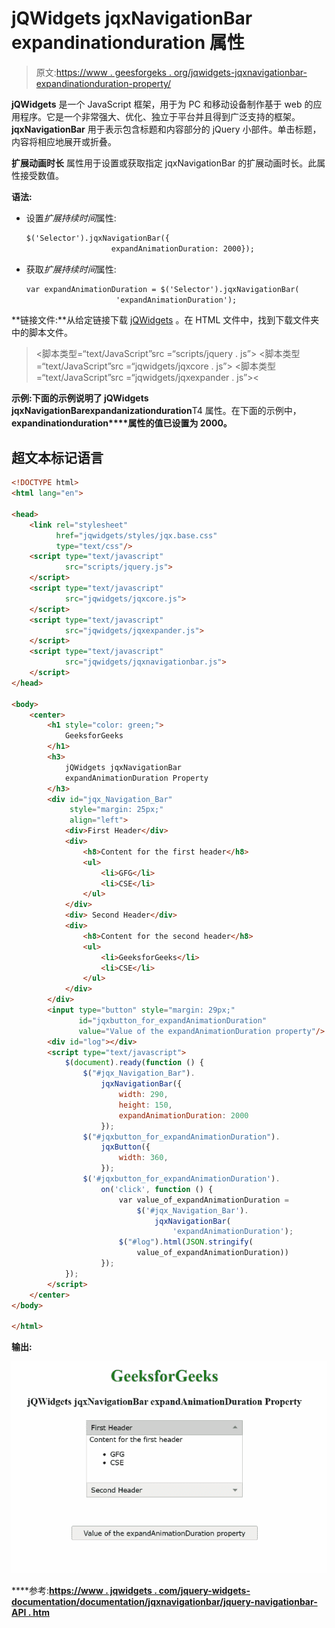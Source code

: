 # jQWidgets jqxNavigationBar expandinationduration 属性

> 原文:[https://www . geesforgeks . org/jqwidgets-jqxnavigationbar-expandinationduration-property/](https://www.geeksforgeeks.org/jqwidgets-jqxnavigationbar-expandanimationduration-property/)

**jQWidgets** 是一个 JavaScript 框架，用于为 PC 和移动设备制作基于 web 的应用程序。它是一个非常强大、优化、独立于平台并且得到广泛支持的框架。 **jqxNavigationBar** 用于表示包含标题和内容部分的 jQuery 小部件。单击标题，内容将相应地展开或折叠。

**扩展动画时长** 属性用于设置或获取指定 jqxNavigationBar 的扩展动画时长。此属性接受数值。

**语法:**

*   设置*扩展持续时间*属性:

    ```html
    $('Selector').jqxNavigationBar({
                       expandAnimationDuration: 2000});
    ```

*   获取*扩展持续时间*属性:

    ```html
    var expandAnimationDuration = $('Selector').jqxNavigationBar(
                        'expandAnimationDuration');
    ```

**链接文件:**从给定链接下载 [jQWidgets](https://www.jqwidgets.com/download/) 。在 HTML 文件中，找到下载文件夹中的脚本文件。

> <link rel="”stylesheet”" href="”jqwidgets/styles/jqx.base.css”" type="”text/css”">
> <脚本类型=“text/JavaScript”src =“scripts/jquery . js”></脚本>
> <脚本类型=“text/JavaScript”src =“jqwidgets/jqxcore . js”></脚本>
> <脚本类型=“text/JavaScript”src =“jqwidgets/jqxexpander . js”><

**示例:**下面的示例说明了 jQWidgets jqxNavigationBar**expandanizationduration**T4 属性。在下面的示例中，**expandinationduration****属性的值已设置为 2000。**

## **超文本标记语言**

```html
<!DOCTYPE html>
<html lang="en">

<head>
    <link rel="stylesheet" 
          href="jqwidgets/styles/jqx.base.css"
          type="text/css"/>
    <script type="text/javascript" 
            src="scripts/jquery.js">
    </script>
    <script type="text/javascript" 
            src="jqwidgets/jqxcore.js">
    </script>
    <script type="text/javascript" 
            src="jqwidgets/jqxexpander.js">
    </script>
    <script type="text/javascript" 
            src="jqwidgets/jqxnavigationbar.js">
    </script>
</head>

<body>
    <center>
        <h1 style="color: green;">
            GeeksforGeeks
        </h1>
        <h3>
            jQWidgets jqxNavigationBar 
            expandAnimationDuration Property
        </h3>
        <div id="jqx_Navigation_Bar" 
             style="margin: 25px;" 
             align="left">
            <div>First Header</div>
            <div>
                <h8>Content for the first header</h8>
                <ul>
                    <li>GFG</li>
                    <li>CSE</li>
                </ul>
            </div>
            <div> Second Header</div>
            <div>
                <h8>Content for the second header</h8>
                <ul>
                    <li>GeeksforGeeks</li>
                    <li>CSE</li>
                </ul>
            </div>
        </div>
        <input type="button" style="margin: 29px;" 
               id="jqxbutton_for_expandAnimationDuration"
               value="Value of the expandAnimationDuration property"/>
        <div id="log"></div>
        <script type="text/javascript">
            $(document).ready(function () {
                $("#jqx_Navigation_Bar").
                    jqxNavigationBar({
                        width: 290,
                        height: 150,
                        expandAnimationDuration: 2000
                    });
                $("#jqxbutton_for_expandAnimationDuration").
                    jqxButton({
                        width: 360,
                    });
                $('#jqxbutton_for_expandAnimationDuration').
                    on('click', function () {
                        var value_of_expandAnimationDuration =
                            $('#jqx_Navigation_Bar').
                                jqxNavigationBar(
                                    'expandAnimationDuration');
                        $("#log").html(JSON.stringify(
                            value_of_expandAnimationDuration))
                    });
            });
        </script>
    </center>
</body>

</html>
```

****输出:****

**![](img/84ddac994815531726c4a3a5f811fb2d.png)**

****参考:**[https://www . jqwidgets . com/jquery-widgets-documentation/documentation/jqxnavigationbar/jquery-navigationbar-API . htm](https://www.jqwidgets.com/jquery-widgets-documentation/documentation/jqxnavigationbar/jquery-navigationbar-api.htm)**